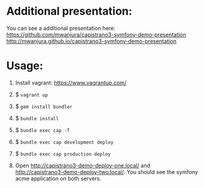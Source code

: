 Additional presentation:
=================

You can see a additional presentation here:
https://github.com/mwanjura/capistrano3-symfony-demo-presentation
http://mwanjura.github.io/capistrano3-symfony-demo-presentation

Usage:
=================

1. Install vagrant: https://www.vagrantup.com/

2. $ `vagrant up`

3. $ `gem install bundler`

4. $ `bundle install`

5. $ `bundle exec cap -T`

6. $ `bundle exec cap development deploy`

7. $ `bundle exec cap production deploy`

8. Open http://capistrano3-demo-deploy-one.local/ and http://capistrano3-demo-deploy-two.local/.
   You should see the symfony acme application on both servers.